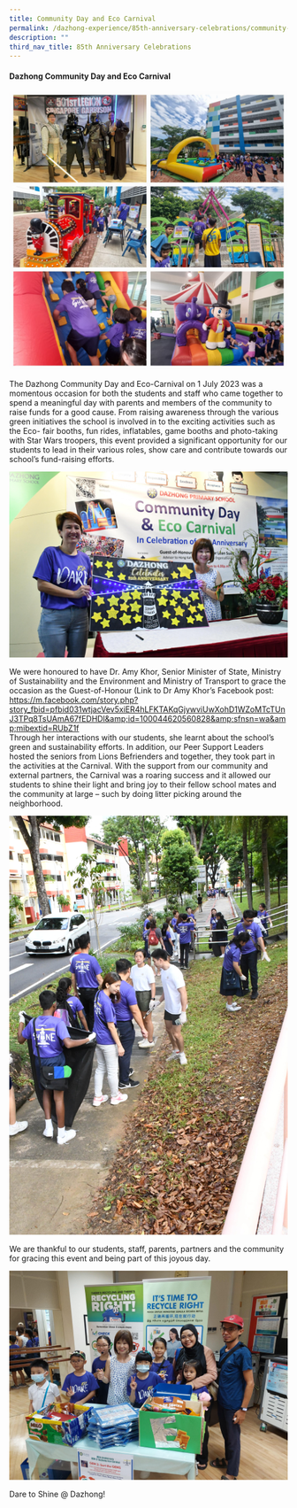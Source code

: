 ```yaml
---
title: Community Day and Eco Carnival
permalink: /dazhong-experience/85th-anniversary-celebrations/community-day-and-eco-fair/
description: ""
third_nav_title: 85th Anniversary Celebrations
---
```

#### Dazhong Community Day and Eco Carnival

![](/images/85ecocarnival1.jpeg)

The Dazhong Community Day and Eco-Carnival on 1 July 2023 was a momentous occasion for
both the students and staff who came together to spend a meaningful day with parents and
members of the community to raise funds for a good cause. From raising awareness through
the various green initiatives the school is involved in to the exciting activities such as the Eco-
fair booths, fun rides, inflatables, game booths and photo-taking with Star Wars troopers, this
event provided a significant opportunity for our students to lead in their various roles, show care
and contribute towards our school’s fund-raising efforts.
	
![](/images/85ecocarnival2.JPG)
		
We were honoured to have Dr. Amy Khor, Senior Minister of State, Ministry of Sustainability and
the Environment and Ministry of Transport to grace the occasion as the Guest-of-Honour (Link
to Dr Amy Khor’s Facebook post:<br>
https://m.facebook.com/story.php?story_fbid=pfbid031wtjacVev5xiER4hLFKTAKqGjywviUwXohD1WZoMTcTUnJ3TPq8TsUAmA67fEDHDl&amp;id=100044620560828&amp;sfnsn=wa&amp;mibextid=RUbZ1f<br> Through her interactions with our students, she learnt about the school’s green and
sustainability efforts. In addition, our Peer Support Leaders hosted the seniors from Lions
Befrienders and together, they took part in the activities at the Carnival. With the support from
our community and external partners, the Carnival was a roaring success and it allowed our
students to shine their light and bring joy to their fellow school mates and the community at
large – such by doing litter picking around the neighborhood.
		
![](/images/85ecocarnival3.JPG)
	
We are thankful to our students, staff, parents, partners and the community for gracing this
event and being part of this joyous day.

![](/images/85ecocarnival4.jpg)

Dare to Shine @ Dazhong!